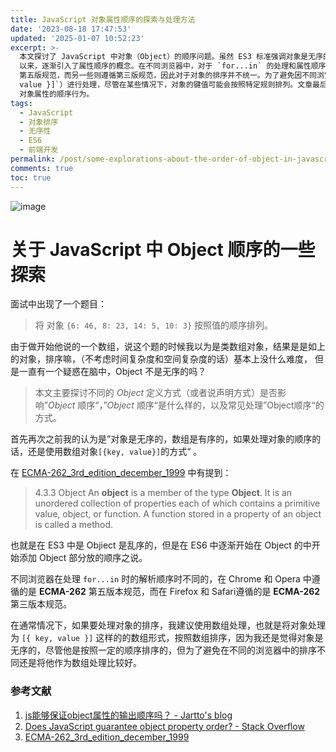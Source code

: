 ```yaml
---
title: JavaScript 对象属性顺序的探索与处理方法
date: '2023-08-18 17:47:53'
updated: '2025-01-07 10:52:23'
excerpt: >-
  本文探讨了 JavaScript 中对象（Object）的顺序问题。虽然 ES3 标准强调对象是无序的，但自 ES6
  以来，逐渐引入了属性顺序的概念。在不同浏览器中，对于 `for...in` 的处理和属性顺序的解析存在差异。一些浏览器遵循 ECMAScript
  第五版规范，而另一些则遵循第三版规范，因此对于对象的排序并不统一。为了避免因不同浏览器导致的排序不一致，建议将对象转换为数组形式（如 `[{ key,
  value }]`）进行处理，尽管在某些情况下，对象的键值可能会按照特定规则排列。文章最后提供了一些参考文献，以便进一步了解 JavaScript
  对象属性的顺序行为。
tags:
  - JavaScript
  - 对象排序
  - 无序性
  - ES6
  - 前端开发
permalink: /post/some-explorations-about-the-order-of-object-in-javascript-z1s1tng.html
comments: true
toc: true
---
```


![image](https://raw.githubusercontent.com/eeymoo/Eeymoo.github.io/main/images/unsplash-67wjyl7KzRM-20241231145826-n02gwny.jpg)

# 关于 JavaScript 中 Object 顺序的一些探索

面试中出现了一个题目：

> 将 对象 `{6: 46, 8: 23, 14: 5, 10: 3}` 按照值的顺序排列。

由于做开始他说的一个数组，说这个题的时候我以为是类数组对象，结果是是如上的对象，排序嘛，（不考虑时间复杂度和空间复杂度的话）基本上没什么难度， 但是一直有一个疑惑在脑中，Object 不是无序的吗？

> 本文主要探讨不同的 *Object* 定义方式（或者说声明方式）是否影响”*Object* 顺序“，”*Object* 顺序“是什么样的，以及常见处理”Object顺序“的方式。

首先再次之前我的认为是”对象是无序的，数组是有序的，如果处理对象的顺序的话，还是使用数组对象`[{key, value}]`的方式“ 。

在 [ECMA-262_3rd_edition_december_1999](https://www.ecma-international.org/wp-content/uploads/ECMA-262_3rd_edition_december_1999.pdf) 中有提到：

> 4.3.3 Object
> An **object** is a member of the type **Object**. It is an unordered collection of properties each of which contains a primitive value, object, or function. A function stored in a property of an object is called a method.

也就是在 ES3 中是 Objiect 是乱序的，但是在 ES6 中逐渐开始在 Object 的中开始添加 Object 部分放的顺序之说。

不同浏览器在处理 `for...in` 时的解析顺序时不同的，在 Chrome 和 Opera 中遵循的是 **ECMA-262** 第五版本规范，而在 Firefox 和 Safari遵循的是 **ECMA-262**  第三版本规范。

在通常情况下，如果要处理对象的排序，我建议使用数组处理，也就是将对象处理为 `[{ key, value }]` 这样的的数组形式，按照数组排序，因为我还是觉得对象是无序的，尽管他是按照一定的顺序排序的，但为了避免在不同的浏览器中的排序不同还是将他作为数组处理比较好。

### 参考文献

1. [js能够保证object属性的输出顺序吗？ - Jartto's blog](http://jartto.wang/2016/10/25/does-js-guarantee-object-property-order/)
2. [Does JavaScript guarantee object property order? - Stack Overflow](https://stackoverflow.com/questions/5525795/does-javascript-guarantee-object-property-order)
3. [ECMA-262_3rd_edition_december_1999](https://www.ecma-international.org/wp-content/uploads/ECMA-262_3rd_edition_december_1999.pdf)

